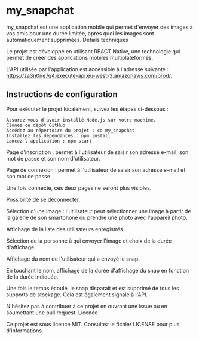 # my_snapchat

my_snapchat est une application mobile qui permet d'envoyer des images à vos amis pour une durée limitée, après quoi les images sont automatiquement supprimées.
Détails techniques

Le projet est développé en utilisant REACT Native, une technologie qui permet de créer des applications mobiles multiplateformes. 

L'API utilisée par l'application est accessible à l'adresse suivante : https://za3n0ne7q4.execute-api.eu-west-3.amazonaws.com/prod/.

## Instructions de configuration

Pour exécuter le projet localement, suivez les étapes ci-dessous :

    Assurez-vous d'avoir installé Node.js sur votre machine.
    Clonez ce dépôt GitHub 
    Accédez au répertoire du projet : cd my_snapchat
    Installez les dépendances : npm install
    Lancez l'application : npm start


Page d'inscription : permet à l'utilisateur de saisir son adresse e-mail, son mot de passe et son nom d'utilisateur.

Page de connexion : permet à l'utilisateur de saisir son adresse e-mail et son mot de passe.

Une fois connecté, ces deux pages ne seront plus visibles.

Possibilité de se déconnecter.

Sélection d'une image : l'utilisateur peut sélectionner une image à partir de la galerie de son smartphone ou prendre une photo avec l'appareil photo.

Affichage de la liste des utilisateurs enregistrés.

Sélection de la personne à qui envoyer l'image et choix de la durée d'affichage.

Affichage du nom de l'utilisateur qui a envoyé le snap.

En touchant le nom, affichage de la durée d'affichage du snap en fonction de la durée indiquée.

Une fois le temps écoulé, le snap disparaît et est supprimé de tous les supports de stockage. Cela est également signalé à l'API.


N'hésitez pas à contribuer à ce projet en ouvrant une issue ou en soumettant une pull request.
Licence

Ce projet est sous licence MIT. Consultez le fichier LICENSE pour plus d'informations.
